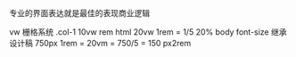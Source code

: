 专业的界面表达就是最佳的表现商业逻辑

vw 栅格系统 
.col-1 10vw 
rem html 20vw  1rem = 1/5 20%
body  font-size 继承 
设计稿 750px  1rem = 20vm = 750/5 = 150 
px2rem 
